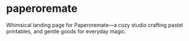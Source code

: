 # paperoremate
Whimsical landing page for Paperoremate—a cozy studio crafting pastel printables, and gentle goods for everyday magic.
